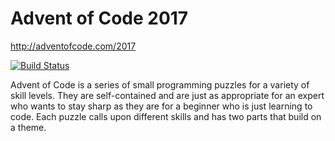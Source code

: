 # Advent of Code 2017
http://adventofcode.com/2017

[![Build Status](https://travis-ci.org/nraistrick/advent-of-code-2017.svg?branch=master)](https://travis-ci.org/nraistrick/advent-of-code-2017)


Advent of Code is a series of small programming puzzles for a variety of skill levels. They are self-contained and are just as appropriate for an expert who wants to stay sharp as they are for a beginner who is just learning to code. Each puzzle calls upon different skills and has two parts that build on a theme.
